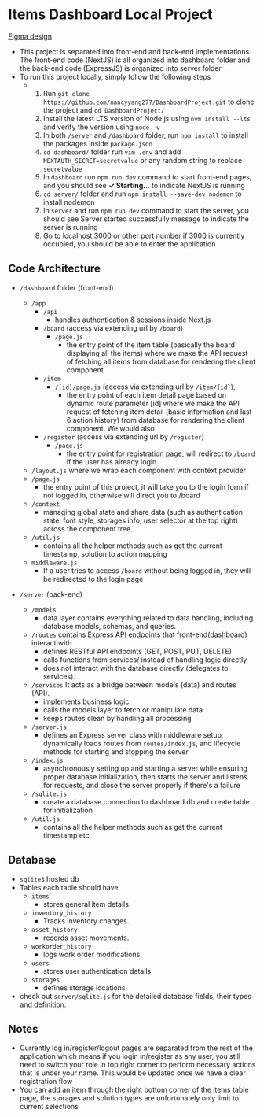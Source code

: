 # Items Dashboard Local Project
[Figma design](https://www.figma.com/design/TJC8pHuIZ3eLwg9cLv4iE7/Dashboard-Management?node-id=10-1239&t=QVYwkoAoxtFz5uQP-0)
- This project is separated into front-end and back-end implementations. The front-end code (NextJS) is all organized into dashboard folder and the back-end code (ExpressJS) is organized into server folder. 
- To run this project locally, simply follow the following steps
    - 1. Run `git clone https://github.com/nancyyang277/DashboardProject.git` to clone the project and `cd DashboardProject/`
      2. Install the latest LTS version of Node.js using `nvm install --lts` and verify the version using `node -v`
      3. In both `/server` and `/dashboard` folder, run `npm install` to install the packages inside `package.json`
      4. `cd dashboard/` folder run `vim .env` and add `NEXTAUTH_SECRET=secretvalue` or any random string to replace `secretvalue`
      5. In `dashboard` run `npm run dev` command to start front-end pages, and you should see  **✓ Starting..**. to indicate NextJS is running
      6. `cd server/` folder and run `npm install --save-dev nodemon` to install nodemon
      7. In `server` and run `npm run dev` command to start the server, you should see Server started successfully message to indicate the server is running
      8. Go to [localhost:3000](http://localhost:3000) or other port number if 3000 is currently occupied, you should be able to enter the application
     

## Code Architecture

- `/dashboard` folder (front-end)
  - `/app`
      - `/api`
        - handles authentication & sessions inside Next.js
      - `/board` (access via extending url by `/board`)
        - `/page.js`
          - the entry point of the item table (basically the board displaying all the items) where we make the API request of fetching all items from database for rendering the client component
      - `/item`
        - `/[id]/page.js` (access via extending url by `/item/{id}`),
          -  the entry point of each item detail page based on dynamic route parameter [id] where we make the API request of fetching item detail (basic information and last 6 action history) from database for rendering the client component. We would also
      - `/register` (access via extending url by `/register`)
        - `/page.js`
          - the entry point for registration page, will redirect to `/board` if the user has already login
  - `/layout.js` where we wrap each component with context provider
  - `/page.js`
    - the entry point of this project, it will take you to the login form if not logged in, otherwise will direct you to /board
  - `/context`
    - managing global state and share data (such as authentication state, font style, storages info, user selector at the top right) across the component tree
  - `/util.js`
    - contains all the helper methods such as get the current timestamp, solution to action mapping
  - `middleware.js`
    - If a user tries to access `/board` without being logged in, they will be redirected to the login page
     
- `/server` (back-end)
  - `/models`
    - data layer contains everything related to data handling, including database models, schemas, and queries.
  - `/routes` contains Express API endpoints that front-end(dashboard) interact with
    - defines RESTful API endpoints (GET, POST, PUT, DELETE)
    - calls functions from services/ instead of handling logic directly
    - does not interact with the database directly (delegates to services).
  - `/services` It acts as a bridge between models (data) and routes (API).
    - implements business logic
    - calls the models layer to fetch or manipulate data
    - keeps routes clean by handling all processing
  - `/server.js`
    - defines an Express server class with middleware setup, dynamically loads routes from `routes/index.js`, and lifecycle methods for starting and stopping the server
  - `/index.js`
    - asynchronously setting up and starting a server while ensuring proper database initialization, then starts the server and listens for requests, and close the server properly if there's a failure
  - `/sqlite.js`
    - create a database connection to dashboard.db and create table for initialization
  - `/util.js`
    - contains all the helper methods such as get the current timestamp etc.
       
## Database
- `sqlite3` hosted db
- Tables each table should have 
  - `items`
    - stores general item details.
  - `inventory_history`
      - Tracks inventory changes.
  - `asset_history`
      - records asset movements.
  - `workorder_history`
      - logs work order modifications.
  - `users`
      - stores user authentication details
  - `storages`
      - defines storage locations
- check out `server/sqlite.js` for the detailed database fields, their types and definition.
 
## Notes
- Currently log in/register/logout pages are separated from the rest of the application which means if you login in/register as any user, you still need to switch your role in top right corner to perform necessary actions that is under your name. This would be updated once we have a clear registration flow
- You can add an item through the right bottom corner of the items table page, the storages and solution types are unfortunately only limit to current selections
